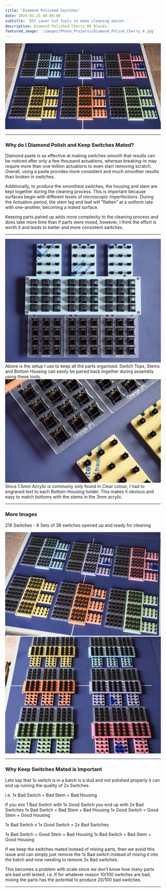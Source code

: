 ```yaml
---
title: 'Diamond Polished Switches'
date: 2024-03-25 00:00:00
subtitle: 'DIY Laser Cut Tools to make cleaning easier.'
description: Diamond Polished Cherry MX Blacks.
featured_image: '/images/Photo_Projects/Diamond_Polish_Cherry_4.jpg'
--- 
```


<div class="gallery2" data-columns="1">
	<img src="/images/Photo_Projects/Diamond_Polish_Cherry.jpg">
</div>

---

### Why do I Diamond Polish and Keep Switches Mated? ###
Diamond paste is so effective at making switches smooth that results can be noticed after only a few thousand actuations, whereas breaking-in may require more than one million actuations to even start removing scratch.
Overall, using a paste provides more consistent and much smoother results than broken in switches. 

Additionally, to produce the smoothest switches, the housing and stem are kept together during the cleaning process. This is important because surfaces begin with different levels of microscopic imperfections. During the Actuation period, the stem leg and leaf will "flatten" at a uniform rate with one-another, becoming a mated surface. 

Keeping parts paired up adds more complexity to the cleaning process and does take more time than if parts were mixed, however, I think the effort is worth it and leads to better and more consistent switches.

---
<div class="gallery2" data-columns="1">
	<img src="/images/Photo_Projects/Diamond_Polish_Cherry_2.jpg">
</div>
Above is the setup I use to keep all the parts organised. Switch Tops, Stems and Bottom Housing can easily be paired back together during assembly using these tools. 


<div class="gallery2" data-columns="1">
	<img src="/images/Photo_Projects/Diamond_Polish_Cherry_3A.jpg">
</div>
Since 1.5mm Acrylic is commonly only found in Clear colour, I had to engraved text to each Bottom-Housing holder. This makes it obvious and easy to match bottoms with the stems in the 3mm acrylic. 

---
### More Images ###
216 Switches - 6 Sets of 36 switches opened up and ready for cleaning

<div class="gallery2" data-columns="2">
	<img src="/images/Photo_Projects/Diamond_Polish_Cherry_5.jpg">
</div>

<div class="gallery2" data-columns="2">
	<img src="/images/Photo_Projects/Diamond_Polish_Cherry_1.jpg">
</div>

---

### Why Keep Switches Mated is Important ###

Lets say that 1x switch is in a batch is a dud and not polished properly it can end up ruining the quality of 2x Switches. 

i.e. 
1x Bad Switch = Bad Stem + Bad Housing 

If you mix 1 Bad Switch with 1x Good Switch you end up with 2x Bad Switches
1x Bad Switch = Bad Stem + Bad Housing
1x Good Switch = Good Stem + Good Housing

1x Bad Switch x 1x Good Switch = 2x Bad Switches

1x Bad Switch = Good Stem + Bad Housing
1x Bad Switch = Bad Stem + Good Housing

If we keep the switches mated instead of mixing parts, then we avoid this issue and can simply just remove the 1x Bad switch instead of mixing it into the batch and now needing to remove 2x Bad switches. 

This becomes a problem with scale since we don’t know how many parts are bad until tested. 
i.e. If for whatever reason 10/100 switches are bad, mixing the parts has the potential to produce 20/100 bad switches. 

---
